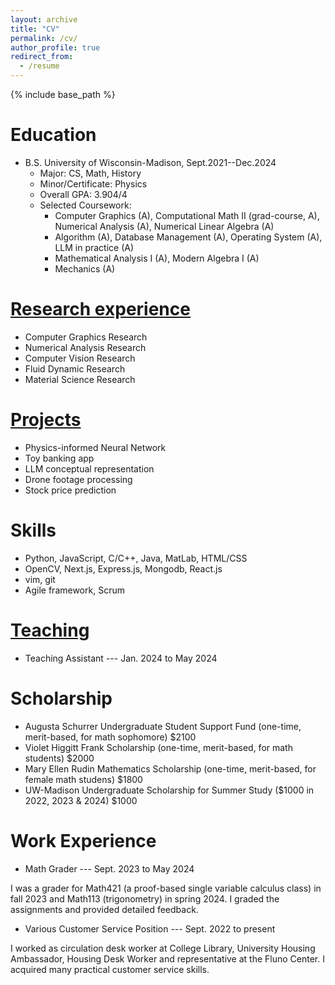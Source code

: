 ```yaml
---
layout: archive
title: "CV"
permalink: /cv/
author_profile: true
redirect_from:
  - /resume
---
```


{% include base_path %}

Education
======
* B.S. University of Wisconsin-Madison, Sept.2021--Dec.2024
  * Major: CS, Math, History
  * Minor/Certificate: Physics
  * Overall GPA: 3.904/4
  * Selected Coursework:
    * <span style="font-size:14px">Computer Graphics (A), Computational Math II (grad-course, A), Numerical Analysis (A), Numerical Linear Algebra (A)</span>
	* <span style="font-size:14px">Algorithm (A), Database Management (A), Operating System (A), LLM in practice (A)</span>
	* <span style="font-size:14px">Mathematical Analysis I (A), Modern Algebra I (A) </span>
	* <span style="font-size:14px">Mechanics (A)</span>

[Research experience](https://AlexisL321.github.io/research/)
======
* Computer Graphics Research
* Numerical Analysis Research
* Computer Vision Research
* Fluid Dynamic Research
* Material Science Research


[Projects](https://AlexisL321.github.io/projects/)
======
* Physics-informed Neural Network
* Toy banking app
* LLM conceptual representation
* Drone footage processing
* Stock price prediction

Skills
======
* Python, JavaScript, C/C++, Java, MatLab, HTML/CSS
* OpenCV, Next.js, Express.js, Mongodb, React.js
* vim, git
* Agile framework, Scrum

<!---Publications
======
  <ul>{% for post in site.publications reversed %}
    {% include archive-single-cv.html %}
  {% endfor %}</ul>
  
Talks
======
  <ul>{% for post in site.talks reversed %}
    {% include archive-single-talk-cv.html  %}
  {% endfor %}</ul>
  --->
  
[Teaching](https://AlexisL321.github.io/teaching/)
======
* Teaching Assistant --- Jan. 2024 to May 2024

<!---
  <ul>{% for post in site.teaching reversed %}
    {% include archive-single-cv.html %}
  {% endfor %}</ul>--->

Scholarship
======
* Augusta Schurrer Undergraduate Student Support Fund (one-time, merit-based, for math sophomore) $2100
* Violet Higgitt Frank Scholarship (one-time, merit-based, for math students) $2000
* Mary Ellen Rudin Mathematics Scholarship (one-time, merit-based, for female math studens) $1800
* UW-Madison Undergraduate Scholarship for Summer Study ($1000 in 2022, 2023 & 2024) $1000

Work Experience
======
* Math Grader --- Sept. 2023 to May 2024

I was a grader for Math421 (a proof-based single variable calculus class)
in fall 2023 and Math113 (trigonometry) in spring 2024. I graded the
assignments and provided detailed feedback.
* Various Customer Service Position --- Sept. 2022 to present

I worked as circulation desk worker at College Library, University Housing Ambassador, Housing Desk Worker and representative at the Fluno Center. I acquired many practical customer service skills.

